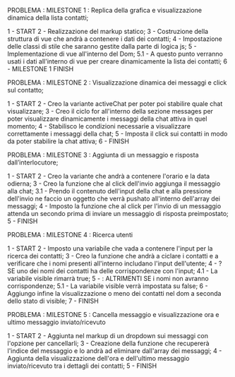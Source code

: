 PROBLEMA : MILESTONE 1 : Replica della grafica e visualizzazione dinamica della lista contatti;

1 - START
2 - Realizzazione del markup statico;
3 - Costruzione della struttura di vue che andrà a contenere i dati dei contatti;
4 - Impostazione delle classi di stile che saranno gestite dalla parte di logica js;
5 - Implementazione di vue all'interno del Dom;
    5.1 - A questo punto verranno usati i dati all'interno di vue per creare dinamicamente la lista dei contatti;
6 - MILESTONE 1 FINISH

PROBLEMA : MILESTONE 2 : Visualizzazione dinamica dei messaggi e click sul contatto;

1 - START
2 - Creo la variante activeChat per poter poi stabilire quale chat visualizzare;
3 - Creo il ciclo for all'interno della sezione messages per poter visualizzare dinamicamente i messaggi della chat attiva in quel momento;
4 - Stabilisco le condizioni necessarie a visualizzare correttamente i messaggi della chat;
5 - Imposta il click sui contatti in modo da poter stabilire la chat attiva;
6 - FINISH

PROBLEMA : MILESTONE 3 : Aggiunta di un messaggio e risposta dall’interlocutore;

1 - START
2 - Creo la variante che andrà a contenere l'orario e la data odierna;
3 - Creo la funzione che al click dell'invio aggiunga il messaggio alla chat;
    3.1 - Prendo il contenuto dell'input della chat e alla pressione dell'invio ne faccio un oggetto che verrà pushato all'interno dell'array dei messaggi;
4 - Imposto la funzione che al click per l'invio di un messaggio attenda un secondo prima di inviare un messaggio di risposta preimpostato;
5 - FINISH

PROBLEMA : MILESTONE 4 : Ricerca utenti

1 - START
2 - Imposto una variabile che vada a contenere l'input per la ricerca dei contatti;
3 - Creo la funzione che andrà a ciclare i contatti e a verificare che i nomi presenti all'interno includano l'input dell'utente;
4 - ? SE uno dei nomi dei contatti ha delle corrispondenze con l'input;
    4.1 - La variabile visible rimarrà true;
5 - : ALTRIMENTI SE i nomi non avranno corrispondenze;
    5.1 - La variabile visible verrà impostata su false;
6 - Aggiungo infine la visualizzazione o meno dei contatti nel dom a seconda dello stato di visible;
7 - FINISH

PROBLEMA : MILESTONE 5 : Cancella messaggio e visualizzazione ora e ultimo messaggio inviato/ricevuto

1 - START
2 - Aggiunta nel markup di un dropdown sui messaggi con l'opzione per cancellarli;
3 - Creazione della funzione che recupererà l'indice del messaggio e lo andrà ad eliminare dall'array dei messaggi;
4 - Aggiunta della visualizzazione dell'ora e dell'ultimo messaggio inviato/ricevuto tra i dettagli dei contatti;
5 - FINISH
